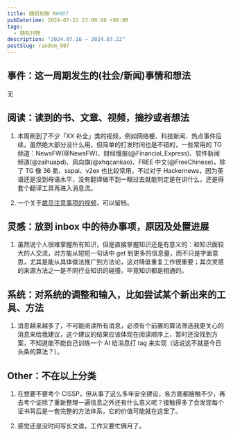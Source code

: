 ```yaml
---
title: 随机刊物 R#007
pubDatetime: 2024-07-22 23:00:00 +08:00
tags:
  - 随机刊物
description: "2024.07.16 ~ 2024.07.22"
postSlug: random_007
---
```


## 事件：这一周期发生的(社会/新闻)事情和想法

无

## 阅读：读到的书、文章、视频，摘抄或者想法

1. 本周刷到了不少「XX 补全」类的视频，例如网络梗、科技新闻、热点事件后续，虽然绝大部分没什么用，但简单的打发时间也是不错的，一些常用的 TG 频道：NewsFW(@NewsFW)、财经慢报(@Financial_Express)、软件新闻频道(@zaihuapd)、风向旗(@xhqcankao)、FREE 中文(@FreeChinese)，除了 TG 像 36 氪、sspai、v2ex 也比较常用，不过对于 Hackernews，因为英语还是没到母语水平，没有翻译做不到一眼过去就能判定是在讲什么，还是得套个翻译工具再进入消息流。

2. 一个关于[裁员注意事项的视频](https://www.bilibili.com/video/BV1Um421g7un)，可以留档。

## 灵感：放到 inbox 中的待办事项，原因及处置进展

1. 虽然说个人很难掌握所有知识，但是直接掌握知识还是有意义的：和知识面较大的人交流，对方能从短短一句话中 get 到更多的信息量，而不只是字面意思，尤其是能从具体做法推广到方法论，这对降低重复工作很重要；其次灵感的来源方法之一是不同行业知识的碰撞，毕竟知识都是相通的。

## 系统：对系统的调整和输入，比如尝试某个新出来的工具、方法

1.  消息越来越多了，不可能阅读所有消息，必须有个前置的算法筛选我更关心的消息来给我建议，这个建议的结果应该体现在阅读顺序上，暂时还没找到方案，不知道能不能自己训练一个 AI 给消息打 tag 来实现（话说这不就是今日头条的算法？）。

## Other：不在以上分类

1. 在想要不要考个 CISSP，但从事了这么多年安全建设，各方面都接触不少，再去考个证除了重新整理一遍信息之外还有什么意义呢？接触得多了会发现每个证书背后是一套完整的方法体系，它的价值可能就在这里了。

2. 感觉还是没时间写长文诶，工作又要忙俩月了。
